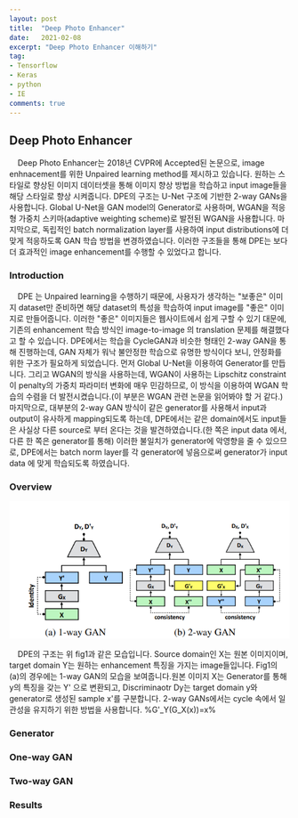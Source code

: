 ```yaml
---
layout: post
title:  "Deep Photo Enhancer"
date:   2021-02-08
excerpt: "Deep Photo Enhancer 이해하기"
tag:
- Tensorflow 
- Keras
- python
- IE
comments: true
---
```


## Deep Photo Enhancer

<p style="text-indent: 15px">Deep Photo Enhancer는 2018년 CVPR에 Accepted된 논문으로, image enhnacement를 위한 Unpaired learning method를 제시하고 있습니다. 원하는 스타일로 향상된 이미지 데이터셋을 통해 이미지 향상 방법을 학습하고
input image들을 해당 스타일로 향상 시켜줍니다. DPE의 구조는 U-Net 구조에 기반한 2-way GANs을 사용합니다. Global U-Net을 GAN model의 Generator로 사용하며,
WGAN을 적응형 가중치 스키마(adaptive weighting scheme)로 발전된 WGAN을 사용합니다. 마지막으로, 독립적인 batch normalization layer를 사용하여 input distributions에
더 맞게 적응하도록 GAN 학습 방법을 변경하였습니다. 이러한 구조들을 통해 DPE는 보다 더 효과적인 image enhancement를 수행할 수 있었다고 합니다.</p>

### Introduction

<p style="text-indent: 15px">DPE 는 Unpaired learning을 수행하기 때문에, 사용자가 생각하는 "보좋은" 이미지 dataset만 준비하면 해당 dataset의 특성을 학습하여 input image를 "좋은" 이미지로
만들어줍니다. 이러한 "좋은" 이미지들은 웹사이트에서 쉽게 구할 수 있기 대문에, 기존의 enhancement 학습 방식인 image-to-image 의 translation 문제를 해결했다고 할 수 있습니다.
DPE에서는 학습을 CycleGAN과 비슷한 형태인 2-way GAN을 통해 진행하는데, GAN 자체가 워낙 불안정한 학습으로 유명한 방식이다 보니, 안정화를 위한 구조가 필요하게 되었습니다.
먼저 Global U-Net을 이용하여 Generator를 만듭니다. 그리고 WGAN의 방식을 사용하는데, WGAN이 사용하는 Lipschitz constraint이 penalty의 가중치 파라미터 변화에 매우
민감하므로, 이 방식을 이용하여 WGAN 학습의 수렴을 더 발전시켰습니다.(이 부분은 WGAN 관련 논문을 읽어봐야 할 거 같다.) 마지막으로, 대부분의 2-way GAN 방식이 같은 generator를 사용해서 input과 output이 유사하게 mapping되도록 하는데, DPE에서는 같은 domain에서도 input들은 사실상 다른 source로 부터
온다는 것을 발견하였습니다.(한 쪽은 input data 에서, 다른 한 쪽은 generator를 통해) 이러한 불일치가 generator에 악영향을 줄 수 있으므로, DPE에서는 batch norm layer를 각 generator에 넣음으로써
generator가 input data 에 맞게 학습되도록 하였습니다.</p>

### Overview

![dpe_fig1](/assets/img/dpe/fig1.png)

<p style="text-indent: 15px">DPE의 구조는 위 fig1과 같은 모습입니다. Source domain인 X는 원본 이미지이며, target domain Y는 원하는 enhancement 특징을 가지는 image들입니다.
Fig1의 (a)의 경우에는 1-way GAN의 모습을 보여줍니다.원본 이미지  X는 Generator를 통해 y의 특징을 갖는 Y' 으로 변환되고, Discriminaotr Dy는 target domain
y와 generator로 생성된 sample x'를 구분합니다. 2-way GANs에서는 cycle 속에서 일관성을 유지하기 위한 방법을 사용합니다. 
%G'_Y(G_X(x))=x%</p>

### Generator

### One-way GAN

### Two-way GAN

### Results
